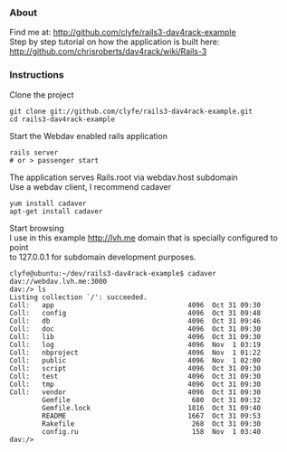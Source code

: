 ### About

Find me at: http://github.com/clyfe/rails3-dav4rack-example  
Step by step tutorial on how the application is built here: http://github.com/chrisroberts/dav4rack/wiki/Rails-3  

### Instructions

Clone the project

```shell
git clone git://github.com/clyfe/rails3-dav4rack-example.git
cd rails3-dav4rack-example
```

Start the Webdav enabled rails application

```shell
rails server
# or > passenger start
```

The application serves Rails.root via webdav.host subdomain  
Use a webdav client, I recommend cadaver  

```shell
yum install cadaver
apt-get install cadaver
```

Start browsing  
I use in this example http://lvh.me domain that is specially configured to point  
to 127.0.0.1 for subdomain development purposes.  

```shell
clyfe@ubuntu:~/dev/rails3-dav4rack-example$ cadaver dav://webdav.lvh.me:3000
dav:/> ls
Listing collection `/': succeeded.
Coll:   app                                 4096  Oct 31 09:30
Coll:   config                              4096  Oct 31 09:48
Coll:   db                                  4096  Oct 31 09:46
Coll:   doc                                 4096  Oct 31 09:30
Coll:   lib                                 4096  Oct 31 09:30
Coll:   log                                 4096  Nov  1 03:19
Coll:   nbproject                           4096  Nov  1 01:22
Coll:   public                              4096  Nov  1 02:00
Coll:   script                              4096  Oct 31 09:30
Coll:   test                                4096  Oct 31 09:30
Coll:   tmp                                 4096  Oct 31 09:30
Coll:   vendor                              4096  Oct 31 09:30
        Gemfile                              680  Oct 31 09:32
        Gemfile.lock                        1816  Oct 31 09:40
        README                              1667  Oct 31 09:53
        Rakefile                             268  Oct 31 09:30
        config.ru                            158  Nov  1 03:40
dav:/>
```
